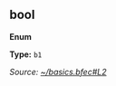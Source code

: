 <!-- THIS FILE WAS AUTOMATICALLY GENERATED -->

## bool

**Enum**

**Type:** <code>b1</code>

_Source: [~/basics.bfec#L2](https://github.com/kbjr/bfec/blob/master/examples/png/basics.bfec#L2)_


